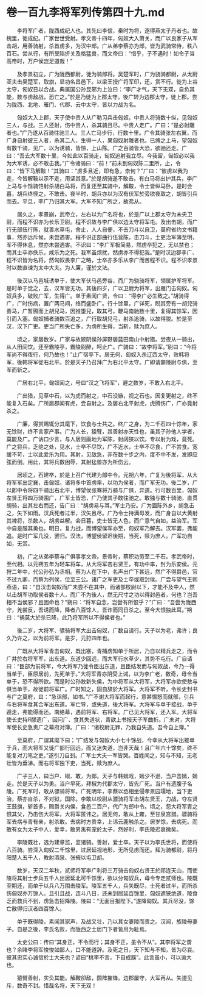 # 卷一百九李将军列传第四十九.md

　　李将军广者，陇西成纪人也。其先曰李信，秦时为将，逐得燕太子丹者也。故槐里，徙成纪。广家世世受射。孝文帝十四年，匈奴大入萧关，而广以良家子从军击胡，用善骑射，杀首虏多，为汉中郎。广从弟李蔡亦为郎，皆为武骑常侍，秩八百石。尝从行，有所旻陷折关及格猛兽，而文帝曰：“惜乎，子不遇时！如令子当高帝时，万户侯岂足道哉！”

　　及孝景初立，广为陇西都尉，徙为骑郎将。吴楚军时，广为骁骑都尉，从太尉亚夫击吴楚军，取旗，显功名昌邑下。以梁王授广将军印，还，赏不行。徙为上谷太守，匈奴日以合战。典属国公孙昆邪为上泣曰：“李广才气，天下无双，自负其能，数与虏敌战，恐亡之。”於是乃徙为上郡太守。後广转为边郡太守，徙上郡。尝为陇西、北地、雁门、代郡、云中太守，皆以力战为名。

　　匈奴大入上郡，天子使中贵人从广勒习兵击匈奴。中贵人将骑数十纵，见匈奴三人，与战。三人还射，伤中贵人，杀其骑且尽。中贵人走广。广曰：“是必射雕者也。”广乃遂从百骑往驰三人。三人亡马步行，行数十里。广令其骑张左右翼，而广身自射彼三人者，杀其二人，生得一人，果匈奴射雕者也。已缚之上马，望匈奴有数千骑，见广，以为诱骑，皆惊，上山陈。广之百骑皆大恐，欲驰还走。广曰：“吾去大军数十里，今如此以百骑走，匈奴追射我立尽。今我留，匈奴必以我为大军诱，必不敢击我。”广令诸骑曰：“前！”前未到匈奴陈二里所，止，令曰：“皆下马解鞍！”其骑曰：“虏多且近，即有急，柰何？”广曰：“彼虏以我为走，今皆解鞍以示不走，用坚其意。”於是胡骑遂不敢击。有白马将出护其兵，李广上马与十馀骑饹射杀胡白马将，而复还至其骑中，解鞍，令士皆纵马卧。是时会暮，胡兵终怪之，不敢击。夜半时，胡兵亦以为汉有伏军於旁欲夜取之，胡皆引兵而去。平旦，李广乃归其大军。大军不知广所之，故弗从。

　　居久之，孝景崩，武帝立，左右以为广名将也，於是广以上郡太守为未央卫尉，而程不识亦为长乐卫尉。程不识故与李广俱以边太守将军屯。及出击胡，而广行无部伍行陈，就善水草屯，舍止，人人自便，不击刀斗以自卫，莫府省约文书籍事，然亦远斥候，未尝遇害。程不识正部曲行伍营陈，击刀斗，士吏治军簿至明，军不得休息，然亦未尝遇害。不识曰：“李广军极简易，然虏卒犯之，无以禁也；而其士卒亦佚乐，咸乐为之死。我军虽烦扰，然虏亦不得犯我。”是时汉边郡李广、程不识皆为名将，然匈奴畏李广之略，士卒亦多乐从李广而苦程不识。程不识孝景时以数直谏为太中大夫。为人廉，谨於文法。

　　後汉以马邑城诱单于，使大军伏马邑旁谷，而广为骁骑将军，领属护军将军。是时单于觉之，去，汉军皆无功。其後四岁，广以卫尉为将军，出雁门击匈奴。匈奴兵多，破败广军，生得广。单于素闻广贤，令曰：“得李广必生致之。”胡骑得广，广时伤病，置广两马间，络而盛卧广。行十馀里，广详死，睨其旁有一胡兒骑善马，广暂腾而上胡兒马，因推堕兒，取其弓，鞭马南驰数十里，复得其馀军，因引而入塞。匈奴捕者骑数百追之，广行取胡兒弓，射杀追骑，以故得脱。於是至汉，汉下广吏。吏当广所失亡多，为虏所生得，当斩，赎为庶人。

　　顷之，家居数岁。广家与故颍阴侯孙屏野居蓝田南山中射猎。尝夜从一骑出，从人田间饮。还至霸陵亭，霸陵尉醉，呵止广。广骑曰：“故李将军。”尉曰：“今将军尚不得夜行，何乃故也！”止广宿亭下。居无何，匈奴入杀辽西太守，败韩将军，後韩将军徙右北平。於是天子乃召拜广为右北平太守。广即请霸陵尉与俱，至军而斩之。

　　广居右北平，匈奴闻之，号曰“汉之飞将军”，避之数岁，不敢入右北平。

　　广出猎，见草中石，以为虎而射之，中石没镞，视之石也。因复更射之，终不能复入石矣。广所居郡闻有虎，尝自射之。及居右北平射虎，虎腾伤广，广亦竟射杀之。

　　广廉，得赏赐辄分其麾下，饮食与士共之。终广之身，为二千石四十馀年，家无馀财，终不言家产事。广为人长，猿臂，其善射亦天性也，虽其子孙他人学者，莫能及广。广讷口少言，与人居则画地为军陈，射阔狭以饮。专以射为戏，竟死。广之将兵，乏绝之处，见水，士卒不尽饮，广不近水，士卒不尽食，广不尝食。宽缓不苛，士以此爱乐为用。其射，见敌急，非在数十步之内，度不中不发，发即应弦而倒。用此，其将兵数困辱，其射猛兽亦为所伤云。

　　居顷之，石建卒，於是上召广代建为郎中令。元朔六年，广复为後将军，从大将军军出定襄，击匈奴。诸将多中首虏率，以功为侯者，而广军无功。後二岁，广以郎中令将四千骑出右北平，博望侯张骞将万骑与广俱，异道。行可数百里，匈奴左贤王将四万骑围广，广军士皆恐，广乃使其子敢往驰之。敢独与数十骑驰，直贯胡骑，出其左右而还，告广曰：“胡虏易与耳。”军士乃安。广为圜陈外乡，胡急击之，矢下如雨。汉兵死者过半，汉矢且尽。广乃令士持满毋发，而广身自以大黄射其裨将，杀数人，胡虏益解。会日暮，吏士皆无人色，而广意气自如，益治军。军中自是服其勇也。明日，复力战，而博望侯军亦至，匈奴军乃解去。汉军罢，弗能追。是时广军几没，罢归。汉法，博望侯留迟後期，当死，赎为庶人。广军功自如，无赏。

　　初，广之从弟李蔡与广俱事孝文帝。景帝时，蔡积功劳至二千石。孝武帝时，至代相。以元朔五年为轻车将车，从大将军击右贤王，有功中率，封为乐安侯。元狩二年中，代公孙弘为丞相。蔡为人在下中，名声出广下甚远，然广不得爵邑，官不过九卿，而蔡为列侯，位至三公。诸广之军吏及士卒或取封侯。广尝与望气王朔燕语，曰：“自汉击匈奴而广未尝不在其中，而诸部校尉以下，才能不及中人，然以击胡军功取侯者数十人，而广不为後人，然无尺寸之功以得封邑者，何也？岂吾相不当侯邪？且固命也？”朔曰：“将军自念，岂尝有所恨乎？”广曰：“吾尝为陇西守，羌尝反，吾诱而降，降者八百馀人，吾诈而同日杀之。至今大恨独此耳。”朔曰：“祸莫大於杀已降，此乃将军所以不得侯者也。”

　　後二岁，大将军、骠骑将军大出击匈奴，广数自请行。天子以为老，弗许；良久乃许之，以为前将军。是岁，元狩四年也。

　　广既从大将军青击匈奴，既出塞，青捕虏知单于所居，乃自以精兵走之，而令广并於右将军军，出东道。东道少回远，而大军行水草少，其势不屯行。广自请曰：“臣部为前将军，今大将军乃徙令臣出东道，且臣结发而与匈奴战，今乃一得当单于，臣原居前，先死单于。”大将军青亦阴受上诫，以为李广老，数奇，毋令当单于，恐不得所欲。而是时公孙敖新失侯，为中将军从大将军，大将军亦欲使敖与俱当单于，故徙前将军广。广时知之，固自辞於大将军。大将军不听，令长史封书与广之莫府，曰：“急诣部，如书。”广不谢大将军而起行，意甚愠怒而就部，引兵与右将军食其合军出东道。军亡导，或失道，後大将军。大将军与单于接战，单于遁走，弗能得而还。南绝幕，遇前将军、右将军。广已见大将军，还入军。大将军使长史持Я醪遗广，因问广、食其失道状，青欲上书报天子军曲折。广未对，大将军使长史急责广之幕府对簿。广曰：“诸校尉无罪，乃我自失道。吾今自上簿。”

　　至莫府，广谓其麾下曰；“广结发与匈奴大小七十馀战，今幸从大将军出接单于兵，而大将军又徙广部行回远，而又迷失道，岂非天哉！且广年六十馀矣，终不能复对刀笔之吏。”遂引刀自刭。广军士大夫一军皆哭。百姓闻之，知与不知，无老壮皆为垂涕。而右将军独下吏，当死，赎为庶人。

　　广子三人，曰当户、椒、敢，为郎。天子与韩嫣戏，嫣少不逊，当户击嫣，嫣走。於是天子以为勇。当户早死，拜椒为代郡太守，皆先广死。当户有遗腹子名陵。广死军时，敢从骠骑将军。广死明年，李蔡以丞相坐侵孝景园壖地，当下吏治，蔡亦自杀，不对狱，国除。李敢以校尉从骠骑将军击胡左贤王，力战，夺左贤王鼓旗，斩首多，赐爵关内侯，食邑二百户，代广为郎中令。顷之，怨大将军青之恨其父，乃击伤大将军，大将军匿讳之。居无何，敢从上雍，至甘泉宫猎。骠骑将军去病与青有亲，射杀敢。去病时方贵幸，上讳云鹿触杀之。居岁馀，去病死。而敢有女为太子中人，爱幸，敢男禹有宠於太子，然好利，李氏陵迟衰微矣。

　　李陵既壮，选为建章监，监诸骑。善射，爱士卒。天子以为李氏世将，而使将八百骑。尝深入匈奴二千馀里，过居延视地形，无所见虏而还。拜为骑都尉，将丹阳楚人五千人，教射酒泉、张掖以屯卫胡。

　　数岁，天汉二年秋，贰师将军李广利将三万骑击匈奴右贤王於祁连天山，而使陵将其射士步兵五千人出居延北可千馀里，欲以分匈奴兵，毋令专走贰师也。陵既至期还，而单于以兵八万围击陵军。陵军五千人，兵矢既尽，士死者过半，而所杀伤匈奴亦万馀人。且引且战，连斗八日，还未到居延百馀里，匈奴遮狭绝道，陵食乏而救兵不到，虏急击招降陵。陵曰：“无面目报陛下。”遂降匈奴。其兵尽没，馀亡散得归汉者四百馀人。

　　单于既得陵，素闻其家声，及战又壮，乃以其女妻陵而贵之。汉闻，族陵母妻子。自是之後，李氏名败，而陇西之士居门下者皆用为耻焉。

　　太史公曰：传曰“其身正，不令而行；其身不正，虽令不从”。其李将军之谓也？余睹李将军悛悛如鄙人，口不能道辞。及死之日，天下知与不知，皆为尽哀。彼其忠实心诚信於士大夫也？谚曰“桃李不言，下自成蹊”。此言虽小，可以谕大也。

　　猿臂善射，实负其能。解鞍卻敌，圆阵摧锋。边郡屡守，大军再从。失道见斥，数奇不封。惜哉名将，天下无双！